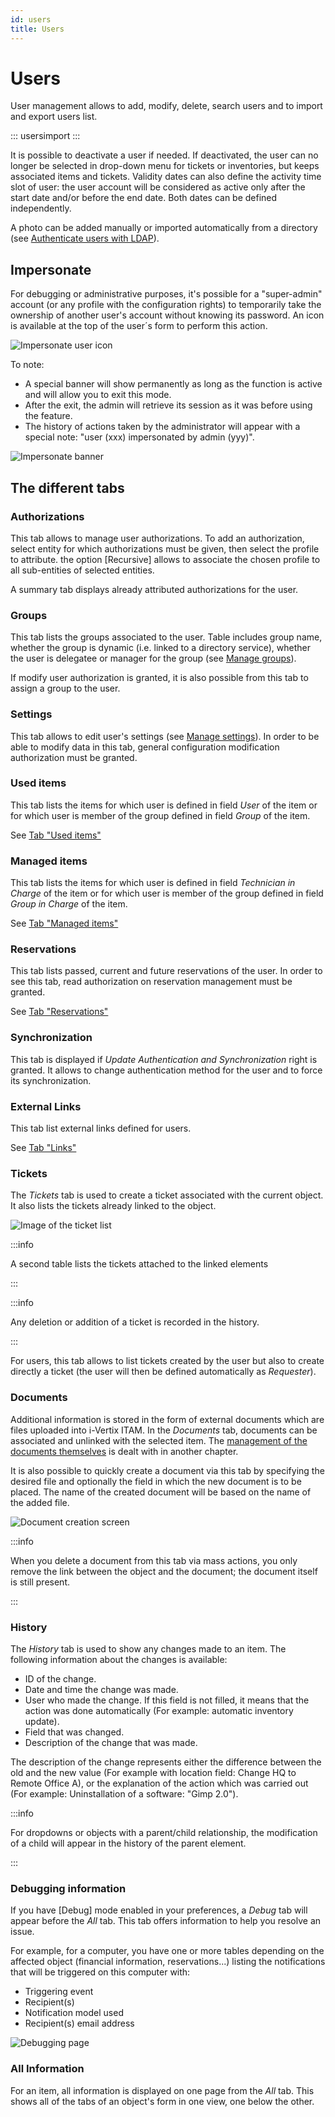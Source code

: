```yaml
---
id: users
title: Users
---
```


# Users

User management allows to add, modify, delete, search users and to
import and export users list.

::: 
usersimport
:::

It is possible to deactivate a user if needed. If deactivated, the user
can no longer be selected in drop-down menu for tickets or inventories,
but keeps associated items and tickets. Validity dates can also define
the activity time slot of user: the user account will be considered as
active only after the start date and/or before the end date. Both dates
can be defined independently.

A photo can be added manually or imported automatically from a directory
(see
[Authenticate users with LDAP](/asset-management/modules/configuration/authentification/ldap)).

## Impersonate

For debugging or administrative purposes, it's possible for a
"super-admin" account (or any profile with the configuration rights) to
temporarily take the ownership of another user's account without knowing
its password. An icon is available at the top of the user´s form to
perform this action.

![Impersonate user icon](../../../assets/modules/administration/images/impersonate_icon.png)

To note:

- A special banner will show permanently as long as the function is
  active and will allow you to exit this mode.
- After the exit, the admin will retrieve its session as it was before
  using the feature.
- The history of actions taken by the administrator will appear with a
  special note: "user (xxx) impersonated by admin (yyy)".

![Impersonate banner](../../../assets/modules/administration/images/impersonate_banner.png)

## The different tabs

### Authorizations

This tab allows to manage user authorizations. To add an authorization,
select entity for which authorizations must be given, then select the
profile to attribute. the option [Recursive] allows to
associate the chosen profile to all sub-entities of selected entities.

A summary tab displays already attributed authorizations for the user.

### Groups

This tab lists the groups associated to the user. Table includes group
name, whether the group is dynamic (i.e. linked to a directory service),
whether the user is delegatee or manager for the group (see
[Manage groups](/asset-management/modules/administration/groups)).

If modify user authorization is granted, it is also possible from this
tab to assign a group to the user.

### Settings

This tab allows to edit user's settings (see
[Manage settings](/asset-management/first-steps/preferences)). In order to be able to modify data in this tab, general
configuration modification authorization must be granted.

### Used items

This tab lists the items for which user is defined in field *User* of
the item or for which user is member of the group defined in field
*Group* of the item.

See
[Tab "Used items"](/asset-management/Les_différents_onglets/Onglet_Eléments)

### Managed items

This tab lists the items for which user is defined in field *Technician
in Charge* of the item or for which user is member of the group defined
in field *Group in Charge* of the item.

See
[Tab "Managed items"](/asset-management/Les_différents_onglets/Onglet_Eléments)

### Reservations

This tab lists passed, current and future reservations of the user. In
order to see this tab, read authorization on reservation management must
be granted.

See
[Tab "Reservations"](/asset-management/Les_différents_onglets/Onglet_Réservations)

### Synchronization

This tab is displayed if *Update Authentication and Synchronization*
right is granted. It allows to change authentication method for the user
and to force its synchronization.

### External Links

This tab list external links defined for users.

See [Tab "Links"](/asset-management/modules/tabs/external-links)

### Tickets

The *Tickets* tab is used to create a ticket associated with the current
object. It also lists the tickets already linked to the object.

![Image of the ticket list](../../../assets/modules/tabs/images/tickets.png)

:::info

A second table lists the tickets attached to the linked elements

:::

:::info

Any deletion or addition of a ticket is recorded in the history.

:::

For users, this tab allows to list tickets created by the user but also
to create directly a ticket (the user will then be defined automatically
as *Requester*).

### Documents

Additional information is stored in the form of external documents which
are files uploaded into i-Vertix ITAM. In the *Documents* tab, documents can be
associated and unlinked with the selected item. The
[management of the documents themselves](/asset-management/modules/management/documents) is dealt with in another chapter.

It is also possible to quickly create a document via this tab by
specifying the desired file and optionally the field in which the new
document is to be placed. The name of the created document will be based
on the name of the added file.

![Document creation screen](../../../assets/modules/tabs/images/documents.png)

:::info

When you delete a document from this tab via mass actions, you only
remove the link between the object and the document; the document
itself is still present.

:::

### History

The *History* tab is used to show any changes made to an item. The
following information about the changes is available:

- ID of the change.
- Date and time the change was made.
- User who made the change. If this field is not filled, it means that
  the action was done automatically (For example: automatic inventory
  update).
- Field that was changed.
- Description of the change that was made.

The description of the change represents either the difference between
the old and the new value (For example with location field: Change HQ to
Remote Office A), or the explanation of the action which was carried out
(For example: Uninstallation of a software: "Gimp 2.0").

:::info

For dropdowns or objects with a parent/child relationship, the
modification of a child will appear in the history of the parent
element.

:::

### Debugging information

If you have [Debug] mode enabled in your preferences, a
*Debug* tab will appear before the *All* tab. This tab offers
information to help you resolve an issue.

For example, for a computer, you have one or more tables depending on
the affected object (financial information, reservations...) listing
the notifications that will be triggered on this computer with:

- Triggering event
- Recipient(s)
- Notification model used
- Recipient(s) email address

![Debugging page](../../../assets/modules/tabs/images/debug.png)

### All Information

For an item, all information is displayed on one page from the *All*
tab. This shows all of the tabs of an object's form in one view, one
below the other.
